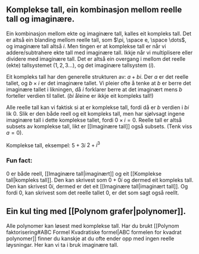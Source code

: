 ## Komplekse tall, ein kombinasjon mellom reelle tall og imaginære.

Ein kombinasjon mellom ekte og imaginære tall, kalles eit kompleks tall. Det er altså ein blanding mellom reelle tall, som $\pi, \space e, \space \dots$, og imaginære tall altså $i$. Men tingen er at komplekse tall er når vi addere/subtrahere ekte tall med imaginære tall. Ikkje når vi multiplisere eller dividere med imaginære tall. Det er altså ein overgang i mellom det reelle (ekte) tallsystemet ($1,2,3\dots$), og det imaginære tallsystem ($i$). 


Eit kompleks tall har den generelle strukturen av:
$a+bi$.
Der $a$ er det reelle tallet, og $b\times i$ er det imaginære tallet. 
Vi pleier ofte å tenke at $b$ er berre det imaginære tallet i likningen, då $i$ forklarer berre at det imaginært mens $b$ forteller verdien til tallet.
($bi$ åleine er ikkje eit kompleks tall!)

Alle reelle tall kan vi faktisk si at er komplekse tall, fordi då er $b$ verdien i $bi$ lik 0. Slik er den både reell og eit kompleks tall, men har sjølvsagt ingene imaginære tall i dette komplekse tallet, fordi $0\times i = 0$. Reelle tall er altså subsets av komplekse tall, likt er [[Imaginære tall]] også subsets. (Tenk viss $a=0$).


Komplekse tall, eksempel:
$5+3i$
$2+i^3$

### Fun fact:
$0$ er både reell, [[Imaginære tall|imaginært]] og eit [[Komplekse tall|kompleks tall]].
Den kan skrivest som $0+0i$ og dermed eit kompleks tall.
Den kan skrivest $0i$, dermed er det eit [[Imaginære tall|imaginært tall]].
Og fordi $0$, kan skrivest som det reelle tallet $0$, er det som sagt også reellt.


## Ein kul ting med [[Polynom grafer|polynomer]].

Alle polynomer kan løsest med komplekse tall. Har du brukt [[Polynom faktorisering#ABC Formel Kvadratiske formel|ABC formelen for kvadrat polynomer]] finner du kanskje at du ofte ender opp med ingen reelle løysningar. Her kan vi ta i bruk imaginære tall.
